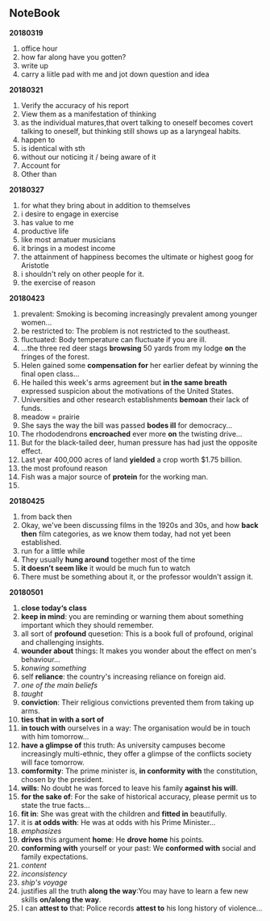 ## NoteBook

**20180319**

1. office hour
2. how far along have you gotten?
3. write up  
4. carry a liitle pad with me and jot down question and idea

**20180321**

1. Verify the accuracy of his report
2. View them as a manifestation of thinking
3. as the individual matures,that overt talking to oneself becomes covert talking to oneself, but thinking still shows up as a laryngeal habits.
4. happen to
5. is identical with sth
6. without our noticing it / being aware of it
7. Account for
8. Other than

**20180327**

1. for what they bring about in addition to themselves
2. i desire to engage in exercise
3. has value to me
4. productive life
5. like most amatuer musicians
6. it brings in a modest income 
7. the attainment of happiness becomes the ultimate or highest goog for Aristotle
8. i shouldn't rely on other people for it.
9. the exercise of reason

**20180423**

1. prevalent: Smoking is becoming increasingly prevalent among younger women...
2. be restricted to: The problem is not restricted to the southeast.
3. fluctuated: Body temperature can fluctuate if you are ill.
4. ...the three red deer stags **browsing** 50 yards from my lodge **on** the fringes of the forest.
5. Helen gained some **compensation for** her earlier defeat by winning the final open class...
6. He hailed this week's arms agreement but **in the same breath** expressed suspicion about the motivations of the United States.
7. Universities and other research establishments **bemoan** their lack of funds.
8. meadow = prairie
9. She says the way the bill was passed **bodes ill** for democracy...
10. The rhododendrons **encroached** ever more  **on** the twisting drive...
11. But for the black-tailed deer, human pressure has had just the opposite effect.
12. Last year 400,000 acres of land **yielded** a crop worth $1.75 billion.
13. the most profound reason
14. Fish was a major source of **protein** for the working man.
15. ​

**20180425**

1. from back then
2. Okay, we've been discussing films in the 1920s and 30s, and how **back then** film categories, as we know them today, had not yet been established.
3. run for a little while
4. They usually **hung around** together most of the time
5. **it doesn't seem like** it would be much fun to watch
6. There must be something about it,  or the professor wouldn't assign it.

**20180501**

1. **close today‘s class**
2. **keep in mind**: you are reminding or warning them about something important which they should 
   remember. 
3. all sort of **profound** quesetion: This is a book full of profound, original and challenging insights.
4. **wounder about** things: It makes you wonder about the effect on men's behaviour...
5. *konwing something*
6. self **reliance**: the country's increasing reliance on foreign aid.
7. *one of the main beliefs*
8. *taught*
9. **conviction**: Their religious convictions prevented them from taking up arms.
10. **ties that in with a sort of**
11. **in touch with** ourselves in a way: The organisation would be in touch with him tomorrow...
12. **have a glimpse of** this truth: As university campuses become increasingly multi-ethnic, they offer a glimpse of the conflicts society will face tomorrow.
13. **comformity**: The prime minister is, **in conformity with** the constitution, chosen by the president.
14. **wills**: No doubt he was forced to leave his family **against his will**.
15. **for the sake of**: For the sake of historical accuracy, please permit us to state the true facts...
16. **fit in**: She was great with the children and **fitted in** beautifully.
17. it is **at odds with**: He was at odds with his Prime Minister...
18. *emphasizes*
19. **drives** this argument **home**: He **drove home** his points.
20. **conforming with** yourself or your past: We **conformed with** social and family expectations.
21. *content*
22. *inconsistency*
23. *ship's voyage*
24. justifies all the truth **along the way**:You may have to learn a few new skills **on/along the way**.
25. I can **attest to** that: Police records **attest to** his long history of violence...
    ​

